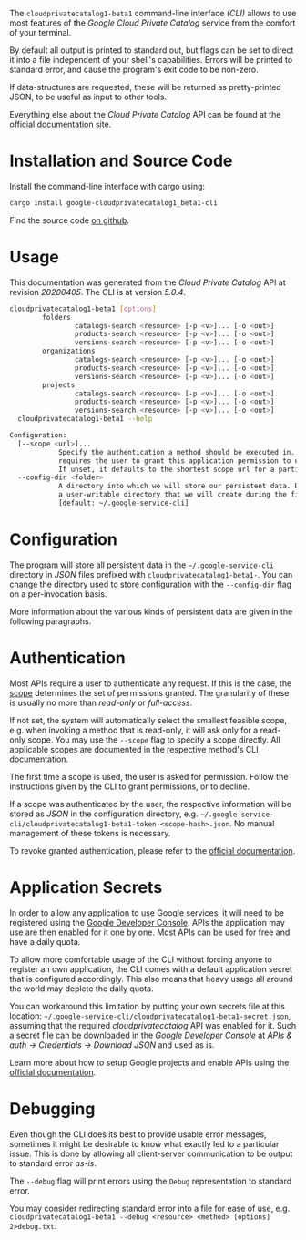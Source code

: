 <!---
DO NOT EDIT !
This file was generated automatically from 'src/generator/templates/cli/README.md.mako'
DO NOT EDIT !
-->
The `cloudprivatecatalog1-beta1` command-line interface *(CLI)* allows to use most features of the *Google Cloud Private Catalog* service from the comfort of your terminal.

By default all output is printed to standard out, but flags can be set to direct it into a file independent of your shell's
capabilities. Errors will be printed to standard error, and cause the program's exit code to be non-zero.

If data-structures are requested, these will be returned as pretty-printed JSON, to be useful as input to other tools.

Everything else about the *Cloud Private Catalog* API can be found at the
[official documentation site](https://cloud.google.com/private-catalog/).

# Installation and Source Code

Install the command-line interface with cargo using:

```bash
cargo install google-cloudprivatecatalog1_beta1-cli
```

Find the source code [on github](https://github.com/Byron/google-apis-rs/tree/main/gen/cloudprivatecatalog1_beta1-cli).

# Usage

This documentation was generated from the *Cloud Private Catalog* API at revision *20200405*. The CLI is at version *5.0.4*.

```bash
cloudprivatecatalog1-beta1 [options]
        folders
                catalogs-search <resource> [-p <v>]... [-o <out>]
                products-search <resource> [-p <v>]... [-o <out>]
                versions-search <resource> [-p <v>]... [-o <out>]
        organizations
                catalogs-search <resource> [-p <v>]... [-o <out>]
                products-search <resource> [-p <v>]... [-o <out>]
                versions-search <resource> [-p <v>]... [-o <out>]
        projects
                catalogs-search <resource> [-p <v>]... [-o <out>]
                products-search <resource> [-p <v>]... [-o <out>]
                versions-search <resource> [-p <v>]... [-o <out>]
  cloudprivatecatalog1-beta1 --help

Configuration:
  [--scope <url>]...
            Specify the authentication a method should be executed in. Each scope
            requires the user to grant this application permission to use it.
            If unset, it defaults to the shortest scope url for a particular method.
  --config-dir <folder>
            A directory into which we will store our persistent data. Defaults to
            a user-writable directory that we will create during the first invocation.
            [default: ~/.google-service-cli]

```

# Configuration

The program will store all persistent data in the `~/.google-service-cli` directory in *JSON* files prefixed with `cloudprivatecatalog1-beta1-`.  You can change the directory used to store configuration with the `--config-dir` flag on a per-invocation basis.

More information about the various kinds of persistent data are given in the following paragraphs.

# Authentication

Most APIs require a user to authenticate any request. If this is the case, the [scope][scopes] determines the 
set of permissions granted. The granularity of these is usually no more than *read-only* or *full-access*.

If not set, the system will automatically select the smallest feasible scope, e.g. when invoking a
method that is read-only, it will ask only for a read-only scope. 
You may use the `--scope` flag to specify a scope directly. 
All applicable scopes are documented in the respective method's CLI documentation.

The first time a scope is used, the user is asked for permission. Follow the instructions given 
by the CLI to grant permissions, or to decline.

If a scope was authenticated by the user, the respective information will be stored as *JSON* in the configuration
directory, e.g. `~/.google-service-cli/cloudprivatecatalog1-beta1-token-<scope-hash>.json`. No manual management of these tokens
is necessary.

To revoke granted authentication, please refer to the [official documentation][revoke-access].

# Application Secrets

In order to allow any application to use Google services, it will need to be registered using the 
[Google Developer Console][google-dev-console]. APIs the application may use are then enabled for it
one by one. Most APIs can be used for free and have a daily quota.

To allow more comfortable usage of the CLI without forcing anyone to register an own application, the CLI
comes with a default application secret that is configured accordingly. This also means that heavy usage
all around the world may deplete the daily quota.

You can workaround this limitation by putting your own secrets file at this location: 
`~/.google-service-cli/cloudprivatecatalog1-beta1-secret.json`, assuming that the required *cloudprivatecatalog* API 
was enabled for it. Such a secret file can be downloaded in the *Google Developer Console* at 
*APIs & auth -> Credentials -> Download JSON* and used as is.

Learn more about how to setup Google projects and enable APIs using the [official documentation][google-project-new].


# Debugging

Even though the CLI does its best to provide usable error messages, sometimes it might be desirable to know
what exactly led to a particular issue. This is done by allowing all client-server communication to be 
output to standard error *as-is*.

The `--debug` flag will print errors using the `Debug` representation to standard error.

You may consider redirecting standard error into a file for ease of use, e.g. `cloudprivatecatalog1-beta1 --debug <resource> <method> [options] 2>debug.txt`.


[scopes]: https://developers.google.com/+/api/oauth#scopes
[revoke-access]: http://webapps.stackexchange.com/a/30849
[google-dev-console]: https://console.developers.google.com/
[google-project-new]: https://developers.google.com/console/help/new/
